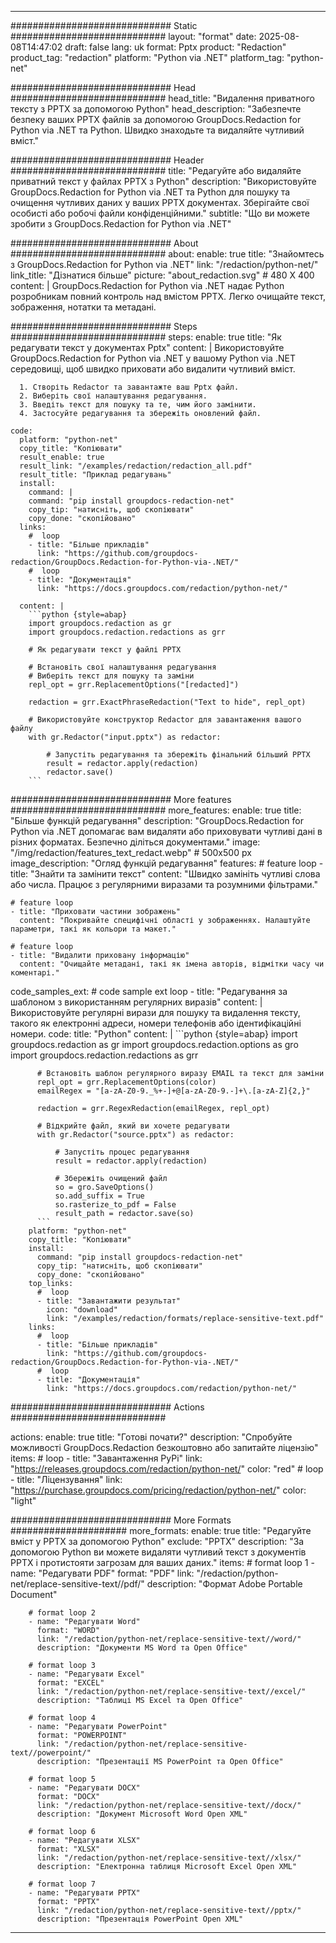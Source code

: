 
---
############################# Static ############################
layout: "format"
date:  2025-08-08T14:47:02
draft: false
lang: uk
format: Pptx
product: "Redaction"
product_tag: "redaction"
platform: "Python via .NET"
platform_tag: "python-net"

############################# Head ############################
head_title: "Видалення приватного тексту з PPTX за допомогою Python"
head_description: "Забезпечте безпеку ваших PPTX файлів за допомогою GroupDocs.Redaction for Python via .NET та Python. Швидко знаходьте та видаляйте чутливий вміст."

############################# Header ############################
title: "Редагуйте або видаляйте приватний текст у файлах PPTX з Python" 
description: "Використовуйте GroupDocs.Redaction for Python via .NET та Python для пошуку та очищення чутливих даних у ваших PPTX документах. Зберігайте свої особисті або робочі файли конфіденційними."
subtitle: "Що ви можете зробити з GroupDocs.Redaction for Python via .NET" 

############################# About ############################
about:
    enable: true
    title: "Знайомтесь з GroupDocs.Redaction for Python via .NET"
    link: "/redaction/python-net/"
    link_title: "Дізнатися більше"
    picture: "about_redaction.svg" # 480 X 400
    content: |
       GroupDocs.Redaction for Python via .NET надає Python розробникам повний контроль над вмістом PPTX. Легко очищайте текст, зображення, нотатки та метадані.

############################# Steps ############################
steps:
    enable: true
    title: "Як редагувати текст у документах Pptx"
    content: |
      Використовуйте GroupDocs.Redaction for Python via .NET у вашому Python via .NET середовищі, щоб швидко приховати або видалити чутливий вміст.
      
      1. Створіть Redactor та завантажте ваш Pptx файл.
      2. Виберіть свої налаштування редагування.
      3. Введіть текст для пошуку та те, чим його замінити.
      4. Застосуйте редагування та збережіть оновлений файл.
   
    code:
      platform: "python-net"
      copy_title: "Копіювати"
      result_enable: true
      result_link: "/examples/redaction/redaction_all.pdf"
      result_title: "Приклад редагувань"
      install:
        command: |
        command: "pip install groupdocs-redaction-net"
        copy_tip: "натисніть, щоб скопіювати"
        copy_done: "скопійовано"
      links:
        #  loop
        - title: "Більше прикладів"
          link: "https://github.com/groupdocs-redaction/GroupDocs.Redaction-for-Python-via-.NET/"
        #  loop
        - title: "Документація"
          link: "https://docs.groupdocs.com/redaction/python-net/"
          
      content: |
        ```python {style=abap}
        import groupdocs.redaction as gr
        import groupdocs.redaction.redactions as grr

        # Як редагувати текст у файлі PPTX

        # Встановіть свої налаштування редагування
        # Виберіть текст для пошуку та заміни
        repl_opt = grr.ReplacementOptions("[redacted]")
                
        redaction = grr.ExactPhraseRedaction("Text to hide", repl_opt)

        # Використовуйте конструктор Redactor для завантаження вашого файлу
        with gr.Redactor("input.pptx") as redactor:

            # Запустіть редагування та збережіть фінальний більший PPTX
            result = redactor.apply(redaction)
            redactor.save()
        ```            


############################# More features ############################
more_features:
  enable: true
  title: "Більше функцій редагування"
  description: "GroupDocs.Redaction for Python via .NET допомагає вам видаляти або приховувати чутливі дані в різних форматах. Безпечно діліться документами."
  image: "/img/redaction/features_text_redact.webp" # 500x500 px
  image_description: "Огляд функцій редагування"
  features:
    # feature loop
    - title: "Знайти та замінити текст"
      content: "Швидко замініть чутливі слова або числа. Працює з регулярними виразами та розумними фільтрами."

    # feature loop
    - title: "Приховати частини зображень"
      content: "Покривайте специфічні області у зображеннях. Налаштуйте параметри, такі як кольори та макет."

    # feature loop
    - title: "Видалити приховану інформацію"
      content: "Очищайте метадані, такі як імена авторів, відмітки часу чи коментарі."
      
  code_samples_ext:
    # code sample ext loop
    - title: "Редагування за шаблоном з використанням регулярних виразів"
      content: |
        Використовуйте регулярні вирази для пошуку та видалення тексту, такого як електронні адреси, номери телефонів або ідентифікаційні номери.
      code:
        title: "Python"
        content: |
          ```python {style=abap}
          import groupdocs.redaction as gr
          import groupdocs.redaction.options as gro
          import groupdocs.redaction.redactions as grr

          # Встановіть шаблон регулярного виразу EMAIL та текст для заміни
          repl_opt = grr.ReplacementOptions(color)
          emailRegex = "[a-zA-Z0-9._%+-]+@[a-zA-Z0-9.-]+\.[a-zA-Z]{2,}"

          redaction = grr.RegexRedaction(emailRegex, repl_opt)

          # Відкрийте файл, який ви хочете редагувати
          with gr.Redactor("source.pptx") as redactor:

              # Запустіть процес редагування
              result = redactor.apply(redaction)

              # Збережіть очищений файл
              so = gro.SaveOptions()
              so.add_suffix = True
              so.rasterize_to_pdf = False
              result_path = redactor.save(so)
          ```
        platform: "python-net"
        copy_title: "Копіювати"
        install:
          command: "pip install groupdocs-redaction-net"
          copy_tip: "натисніть, щоб скопіювати"
          copy_done: "скопійовано"
        top_links:
          #  loop
          - title: "Завантажити результат"
            icon: "download"
            link: "/examples/redaction/formats/replace-sensitive-text.pdf"
        links:
          #  loop
          - title: "Більше прикладів"
            link: "https://github.com/groupdocs-redaction/GroupDocs.Redaction-for-Python-via-.NET/"
          #  loop
          - title: "Документація"
            link: "https://docs.groupdocs.com/redaction/python-net/"


############################# Actions ############################

actions:
  enable: true
  title: "Готові почати?"
  description: "Спробуйте можливості GroupDocs.Redaction безкоштовно або запитайте ліцензію"
  items:
    #  loop
    - title: "Завантаження PyPi"
      link: "https://releases.groupdocs.com/redaction/python-net/"
      color: "red"
        #  loop
    - title: "Ліцензування"
      link: "https://purchase.groupdocs.com/pricing/redaction/python-net/"
      color: "light"


############################# More Formats #####################
more_formats:
    enable: true
    title: "Редагуйте вміст у PPTX за допомогою Python"
    exclude: "PPTX"
    description: "За допомогою Python ви можете видаляти чутливий текст з документів PPTX і протистояти загрозам для ваших даних."
    items: 
        # format loop 1
        - name: "Редагувати PDF"
          format: "PDF"
          link: "/redaction/python-net/replace-sensitive-text//pdf/"
          description: "Формат Adobe Portable Document"

        # format loop 2
        - name: "Редагувати Word"
          format: "WORD"
          link: "/redaction/python-net/replace-sensitive-text//word/"
          description: "Документи MS Word та Open Office"
          
        # format loop 3
        - name: "Редагувати Excel"
          format: "EXCEL"
          link: "/redaction/python-net/replace-sensitive-text//excel/"
          description: "Таблиці MS Excel та Open Office"

        # format loop 4
        - name: "Редагувати PowerPoint"
          format: "POWERPOINT"
          link: "/redaction/python-net/replace-sensitive-text//powerpoint/"
          description: "Презентації MS PowerPoint та Open Office"

        # format loop 5
        - name: "Редагувати DOCX"
          format: "DOCX"
          link: "/redaction/python-net/replace-sensitive-text//docx/"
          description: "Документ Microsoft Word Open XML"
          
        # format loop 6
        - name: "Редагувати XLSX"
          format: "XLSX"
          link: "/redaction/python-net/replace-sensitive-text//xlsx/"
          description: "Електронна таблиця Microsoft Excel Open XML"
          
        # format loop 7
        - name: "Редагувати PPTX"
          format: "PPTX"
          link: "/redaction/python-net/replace-sensitive-text//pptx/"
          description: "Презентація PowerPoint Open XML"


---